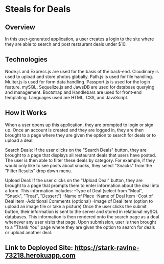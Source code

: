 # Steals for Deals

## Overview
In this user-generated application, a user creates a login to the site where they are able to search and post restaurant deals under $10. 

## Technologies
Node.js and Express.js are used for the basis of the back-end. Cloudinary is used to upload and store photos globally. Path.js is used for file handling. Multer.js is used for form data handling. Passport.js is used for the login feature. mySQL, Sequelize.js and JawsDB are used for database querying and management. Bootstrap and Handlebars are used for front-end templating. Languages used are HTML, CSS, and JavaScript.

## How it Works
When a user opens up this application, they are prompted to login or sign up. Once an account is created and they are logged in, they are then brought to a page where they are given the option to search for deals or to upload a deal. 

Search Deals:
If the user clicks on the "Search Deals" button, they are brought to a page that displays all restaurant deals that users have posted. The user is then able to filter these deals by category. For example, if they would only like to see posts about snacks, they select "Snacks" from the "Filter Results" drop down menu.

Upload Deal:
If the user clicks on the "Upload Deal" button, they are brought to a page that prompts them to enter information about the deal into a form. This information includes:
    -Type of Deal (select from "Meal", "Snack", "Treat", "Dessert")
    -Name of Place
    -Name of Deal Item
    -Cost of Deal Item
    -Additional Comments (optional)
    -Image of Deal Item (option to upload an image file or take a picture)
Once the user clicks the submit button, their information is sent to the server and stored in relational mySQL databases. This information is then rendered onto the search page as a deal whenever any user visits that page. Upon submission, user is then brought to a "Thank You" page where they are given the option to search for deals or upload another deal.


## Link to Deployed Site: https://stark-ravine-73218.herokuapp.com
